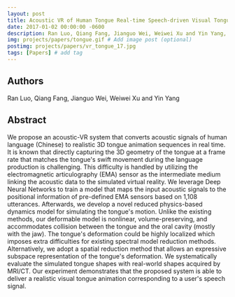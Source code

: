 ```yaml
---
layout: post
title: Acoustic VR of Human Tongue Real-time Speech-driven Visual Tongue System
date: 2017-01-02 00:00:00 -0600
description: Ran Luo, Qiang Fang, Jianguo Wei, Weiwei Xu and Yin Yang, "Acoustic VR of Human Tongue Real-time Speech-driven Visual Tongue System", in Proceeding of IEEE VR, 2017. # Add post description (optional)
img: projects/papers/tongue.gif # Add image post (optional)
postimg: projects/papers/vr_tongue_17.jpg
tags: [Papers] # add tag
---
```


## Authors

Ran Luo, Qiang Fang, Jianguo Wei, Weiwei Xu and Yin Yang

## Abstract

We propose an acoustic-VR system that converts acoustic signals of human language (Chinese) to realistic 3D tongue animation sequences in real time. It is known that directly capturing the 3D geometry of the tongue at a frame rate that matches the tongue's swift movement during the language production is challenging. This difficulty is handled by utilizing the electromagnetic articulography (EMA) sensor as the intermediate medium linking the acoustic data to the simulated virtual reality. We leverage Deep Neural Networks to train a model that maps the input acoustic signals to the positional information of pre-defined EMA sensors based on 1,108 utterances. Afterwards, we develop a novel reduced physics-based dynamics model for simulating the tongue's motion. Unlike the existing methods, our deformable model is nonlinear, volume-preserving, and accommodates collision between the tongue and the oral cavity (mostly with the jaw). The tongue's deformation could be highly localized which imposes extra difficulties for existing spectral model reduction methods. Alternatively, we adopt a spatial reduction method that allows an expressive subspace representation of the tongue's deformation. We systematically evaluate the simulated tongue shapes with real-world shapes acquired by MRI/CT. Our experiment demonstrates that the proposed system is able to deliver a realistic visual tongue animation corresponding to a user's speech signal.